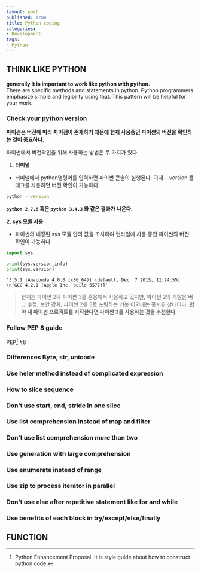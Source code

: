 ```yaml
---
layout: post
published: True
title: Python coding
categories:
- Development
tags:
- Python
---
```


## THINK LIKE PYTHON
**generally It is important to work like python with python.**  
There are specific methods and statements in python. Python programmers emphasize simple and legibility using that. This pattern will be helpful for your work.

### Check your python version
**파이썬은 버전에 따라 차이점이 존재하기 떄문에 현재 사용중인 파이썬의 버전을 확인하는 것이 중요하다.**

파이썬에서 버전확인을 위해 사용하는 방법은 두 가지가 있다.

1. **터미널**
- 터미널에서 python명령어를 입력하면 파이썬 콘솔이 실행된다. 이때 --version 플래그를 사용하면 버전 확인이 가능하다.

```bash
python --version
```
**`python 2.7.8` 혹은 `python 3.4.3` 와 같은 결과가 나온다.**

**2. sys 모듈 사용**
- 파이썬의 내장된 sys 모듈 안의 값을 조사하여 런타임에 사용 중인 파이썬의 버전 확인이 가능하다.

```python
import sys

print(sys.version_info)
print(sys.version)
```

```sys.version_info(major=3, minor=5, micro=1, releaselevel='final', serial=0)
'3.5.1 |Anaconda 4.0.0 (x86_64)| (default, Dec  7 2015, 11:24:55) \n[GCC 4.2.1 (Apple Inc. build 5577)]'
```

> 현재는 파이썬 2와 파이썬 3를 혼용해서 사용하고 있지만, 파이썬 2의 개발은 버그 수정, 보안 강화, 파이썬 2를 3로 포팅하는 기능 이외에는 중지된 상태이다. **만약 새 파이썬 프로젝트를 시작한다면 파이썬 3를 사용하는 것을 추천한다.**

<!--more-->


### Follow PEP 8 guide
PEP[^PEP] #8

### Differences Byte, str, unicode

### Use heler method instead of complicated expression

### How to slice sequence

### Don't use start, end, stride in one slice

### Use list comprehension instead of map and filter

### Don't use list comprehension more than two

### Use generation with large comprehension

### Use enumerate instead of range

### Use zip to process iterator in parallel

### Don't use else after repetitive statement like for and while

### Use benefits of each block in try/except/else/finally

## FUNCTION

[^PEP]: Python Enhancement Proposal. It is style guide about how to construct python code.
